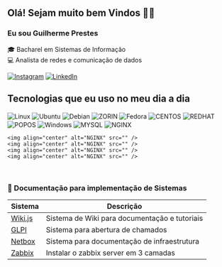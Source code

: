 ## Olá! Sejam muito bem Vindos 👋🏽
### Eu sou Guilherme Prestes 
🎓 Bacharel em Sistemas de Informação  
💻  Analista de redes e comunicação de dados

[![Instagram](https://img.shields.io/badge/Instagram-E4405F?style=for-the-badge&logo=instagram&logoColor=white)](https://www.instagram.com/oprestesgui/)
[![LinkedIn](https://img.shields.io/badge/LinkedIn-0077B5?style=for-the-badge&logo=linkedin&logoColor=white)](https://www.linkedin.com/in/guilhermeprestes/)


## Tecnologias que eu uso no meu dia a dia

<div style="display: inline_block">
    <img align="center" alt="Linux" src="https://img.shields.io/badge/Linux-FCC624?style=for-the-badge&logo=linux&logoColor=black" />
    <img align="center" alt="Ubuntu" src="https://img.shields.io/badge/Ubuntu-E95420?style=for-the-badge&logo=ubuntu&logoColor=white" />
    <img align="center" alt="Debian" src="https://img.shields.io/badge/Debian-A81D33?style=for-the-badge&logo=debian&logoColor=white" />
    <img align="center" alt="ZORIN" src="https://img.shields.io/badge/Zorin%20OS-0CC1F3?style=for-the-badge&logo=zorin&logoColor=white" />
    <img align="center" alt="Fedora" src="https://img.shields.io/badge/Fedora-294172?style=for-the-badge&logo=fedora&logoColor=white" />
    <img align="center" alt="CENTOS" src="https://img.shields.io/badge/Cent%20OS-262577?style=for-the-badge&logo=CentOS&logoColor=white" />
    <img align="center" alt="REDHAT" src="https://img.shields.io/badge/Red%20Hat-EE0000?style=for-the-badge&logo=redhat&logoColor=white" />
    <img align="center" alt="POPOS" src="https://img.shields.io/badge/Pop!_OS-48B9C7?style=for-the-badge&logo=Pop!_OS&logoColor=white" />
    <img align="center" alt="Windows" src="https://img.shields.io/badge/Windows-0078D6?style=for-the-badge&logo=windows&logoColor=white" />
    <img align="center" alt="MYSQL" src="https://img.shields.io/badge/MySQL-005C84?style=for-the-badge&logo=mysql&logoColor=white" />
    <img align="center" alt="NGINX" src="https://img.shields.io/badge/Nginx-009639?style=for-the-badge&logo=nginx&logoColor=white" />
    
    <img align="center" alt="NGINX" src="" />
    <img align="center" alt="NGINX" src="" />
    <img align="center" alt="NGINX" src="" />
    <img align="center" alt="NGINX" src="" />

    
</div><br/>

### 📝 Documentação para implementação de Sistemas 

| Sistema | Descrição |
| ------------- | ------------- |
|[Wiki.js](https://github.com/guilhermeprestes/Wiki.JS)|Sistema de Wiki para documentação e tutoriais|
|[GLPI](https://github.com/guilhermeprestes/GLPI)|Sistema para abertura de chamados|
|[Netbox](https://github.com/guilhermeprestes/Netbox)| Sistema para documentação de infraestrutura|
|[Zabbix](https://github.com/guilhermeprestes/zabbix)| Instalar o zabbix server em 3 camadas|
